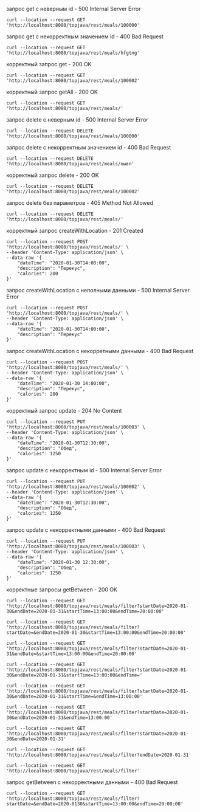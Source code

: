 запрос get с неверным id - 500 Internal Server Error
```console
curl --location --request GET 'http://localhost:8080/topjava/rest/meals/100000'
```

запрос get с некорректным значением id - 400 Bad Request
```console
curl --location --request GET 'http://localhost:8080/topjava/rest/meals/hfgtng'
```

корректный запрос get - 200 OK
```console
curl --location --request GET 'http://localhost:8080/topjava/rest/meals/100002'
```

корректный запрос getAll - 200 OK
```console
curl --location --request GET 'http://localhost:8080/topjava/rest/meals/'
```

запрос delete с неверным id - 500 Internal Server Error
```console
curl --location --request DELETE 'http://localhost:8080/topjava/rest/meals/100000'
```

запрос delete с некорректным значением id - 400 Bad Request
```console
curl --location --request DELETE 'http://localhost:8080/topjava/rest/meals/оывп'
```

корректный запрос delete - 200 OK
```console
curl --location --request DELETE 'http://localhost:8080/topjava/rest/meals/100002'
```

запрос delete без параметров - 405 Method Not Allowed
```console
curl --location --request DELETE 'http://localhost:8080/topjava/rest/meals/'
```

корректный запрос createWithLocation - 201 Created
```console
curl --location --request POST 'http://localhost:8080/topjava/rest/meals/' \
--header 'Content-Type: application/json' \
--data-raw '{
    "dateTime": "2020-01-30T14:00:00",
    "description": "Перекус",
    "calories": 200
}'
```

запрос createWithLocation с неполными данными - 500 Internal Server Error
```console
curl --location --request POST 'http://localhost:8080/topjava/rest/meals/' \
--header 'Content-Type: application/json' \
--data-raw '{
    "dateTime": "2020-01-30T14:00:00",
    "description": "Перекус"
}'
```

запрос createWithLocation с некорретными данными - 400 Bad Request
```console
curl --location --request POST 'http://localhost:8080/topjava/rest/meals/' \
--header 'Content-Type: application/json' \
--data-raw '{
    "dateTime": "2020-01-30 14:00:00",
    "description": "Перекус",
    "calories": 200
}'
```

корректный запрос update - 204 No Content
```console
curl --location --request PUT 'http://localhost:8080/topjava/rest/meals/100003' \
--header 'Content-Type: application/json' \
--data-raw '{
    "dateTime": "2020-01-30T12:30:00",
    "description": "Обед",
    "calories": 1250
}'
```

запрос update с некорректным id - 500 Internal Server Error
```console
curl --location --request PUT 'http://localhost:8080/topjava/rest/meals/100002' \
--header 'Content-Type: application/json' \
--data-raw '{
    "dateTime": "2020-01-30T12:30:00",
    "description": "Обед",
    "calories": 1250
}'
```

запрос update с некорректными данными - 400 Bad Request
```console
curl --location --request PUT 'http://localhost:8080/topjava/rest/meals/100003' \
--header 'Content-Type: application/json' \
--data-raw '{
    "dateTime": "2020-01-30 12:30:00",
    "description": "Обед",
    "calories": 1250
}'
```

корректные запросы getBetween - 200 OK
```console
curl --location --request GET 'http://localhost:8080/topjava/rest/meals/filter?startDate=2020-01-30&endDate=2020-01-31&startTime=13:00:00&endTime=20:00:00'
```
```console
curl --location --request GET 'http://localhost:8080/topjava/rest/meals/filter?startDate=&endDate=2020-01-30&startTime=13:00:00&endTime=20:00:00'
```
```console
curl --location --request GET 'http://localhost:8080/topjava/rest/meals/filter?startDate=2020-01-31&endDate=&startTime=13:00:00&endTime=20:00:00'
```
```console
curl --location --request GET 'http://localhost:8080/topjava/rest/meals/filter?startDate=2020-01-30&endDate=2020-01-31&startTime=13:00:00&endTime='
```
```console
curl --location --request GET 'http://localhost:8080/topjava/rest/meals/filter?startDate=2020-01-30&endDate=2020-01-31&startTime=&endTime=13:00:00'
```
```console
curl --location --request GET 'http://localhost:8080/topjava/rest/meals/filter?startDate=2020-01-30&endDate=2020-01-31&endTime=13:00:00'
```
```console
curl --location --request GET 'http://localhost:8080/topjava/rest/meals/filter?startDate=2020-01-30&endDate=2020-01-31'
```
```console
curl --location --request GET 'http://localhost:8080/topjava/rest/meals/filter?endDate=2020-01-31'
```
```console
curl --location --request GET 'http://localhost:8080/topjava/rest/meals/filter'
```

запрос getBetween с некорректными данными - 400 Bad Request
```console
curl --location --request GET 'http://localhost:8080/topjava/rest/meals/filter?startDate=&endDate=2020-0130&startTime=13:00:00&endTime=20:00:00'
```